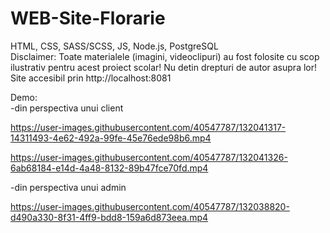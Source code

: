 # WEB-Site-Florarie
HTML, CSS, SASS/SCSS, JS, Node.js, PostgreSQL   
Disclaimer: Toate materialele (imagini, videoclipuri) au fost folosite cu scop ilustrativ pentru acest proiect scolar! Nu detin drepturi de autor asupra lor!   
Site accesibil prin http://localhost:8081

Demo:  
-din perspectiva unui client  


https://user-images.githubusercontent.com/40547787/132041317-14311493-4e62-492a-99fe-45e76ede98b6.mp4



https://user-images.githubusercontent.com/40547787/132041326-6ab68184-e14d-4a48-8132-89b47fce70fd.mp4




-din perspectiva unui admin  

https://user-images.githubusercontent.com/40547787/132038820-d490a330-8f31-4ff9-bdd8-159a6d873eea.mp4



